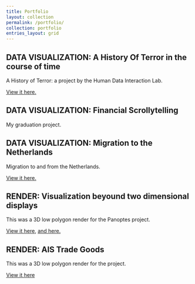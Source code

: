 ```yaml
---
title: Portfolio
layout: collection
permalink: /portfolio/
collection: portfolio
entries_layout: grid
---
```



## DATA VISUALIZATION: A History Of Terror in the course of time
A History of Terror: a project by the Human Data Interaction Lab.

[View it here.](http://www.hdilab.com/terror/globe.html)

## DATA VISUALIZATION: Financial Scrollytelling
<!-- <figure>
	<img src="/assets/images/world_bg.svg">
	<figcaption>Figcaption for this image.</figcaption>
</figure> -->
My graduation project.

## DATA VISUALIZATION: Migration to the Netherlands
<!-- ![an image alt text]({{ site.baseurl }}/assets/images/world_bg.svg "an image title") -->
Migration to and from the Netherlands.

[View it here.](https://digital-banana.github.io/Migration/)

## RENDER: Visualization beyound two dimensional displays
This was a 3D low polygon render for the Panoptes project.

[View it here](https://www.artstation.com/artwork/GAwQd), [and here.](http://hdilab.com/portfolio/hololens-visualization-beyound-two-dimensional-displays/)

## RENDER: AIS Trade Goods
This was a 3D low polygon render for the  project.

[View it here](https://www.artstation.com/artwork/raQkG)